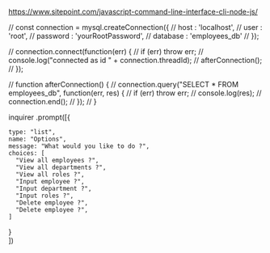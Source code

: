 
https://www.sitepoint.com/javascript-command-line-interface-cli-node-js/

// const connection = mysql.createConnection({
//   host     : 'localhost',
//   user     : 'root',
//   password : 'yourRootPassword',
//   database : 'employees_db'
// });
 
// connection.connect(function(err) {
//   if (err) throw err;
//   console.log("connected as id " + connection.threadId);
//   afterConnection();
// });

// function afterConnection() {
//   connection.query("SELECT * FROM employees_db", function(err, res) {
//     if (err) throw err;
//     console.log(res);
//     connection.end();
//   });
// }

inquirer
  .prompt([{

    type: "list",
    name: "Options",
    message: "What would you like to do ?",
    choices: [ 
      "View all employees ?",
      "View all departments ?",
      "View all roles ?",
      "Input employee ?",
      "Input department ?",
      "Input roles ?",
      "Delete employee ?",
      "Delete employee ?", 
    ]
  }   
  ])